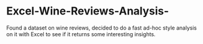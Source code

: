 # Excel-Wine-Reviews-Analysis-
Found a dataset on wine reviews, decided to do a fast ad-hoc style analysis on it with Excel to see if it returns some interesting insights.
